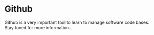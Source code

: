 
# Github

Github is a very important tool to learn to manage software code bases. Stay tuned for more information...